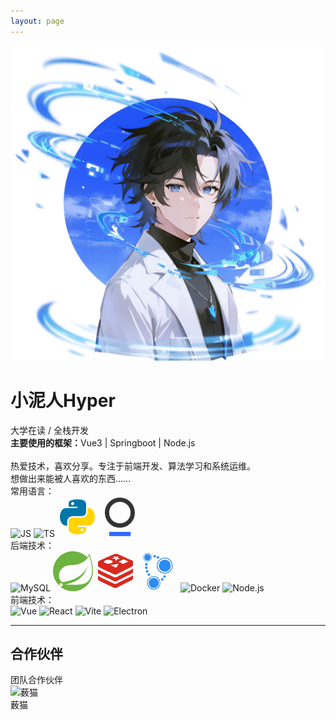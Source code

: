 ```yaml
---
layout: page
---
```


<div class="custom-profile-card">
  <div class="profile-avatar">
    <img src="./public/logo-preview.png" alt="小泥人Hyper" />
  </div>
  <div class="profile-info">
    <h1 class="profile-name">小泥人Hyper</h1>
    <div class="profile-title">大学在读 / 全栈开发</div>
    <div class="profile-desc">
      <b>主要使用的框架：</b>Vue3 | Springboot | Node.js<br><br>
      热爱技术，喜欢分享。专注于前端开发、算法学习和系统运维。<br>
      想做出来能被人喜欢的东西……<br>
    </div>
  </div>
</div>

<div class="profile-skills-list">
  <div class="profile-skill-row">
    <div class="profile-skill-title">常用语言：</div>
    <div class="profile-skill-icons">
      <img src="https://cdn.jsdelivr.net/gh/devicons/devicon/icons/javascript/javascript-original.svg" alt="JS" class="skill-icon" />
      <img src="https://cdn.jsdelivr.net/gh/devicons/devicon/icons/typescript/typescript-original.svg" alt="TS" class="skill-icon" />
      <svg t="1752306963288" class="skill-icon" viewBox="0 0 1024 1024" version="1.1" xmlns="http://www.w3.org/2000/svg" p-id="2371" width="64" height="64"><path d="M366.635375 495.627875c8.93024999-1.488375 17.8605-2.480625 26.79075-2.48062499h-7.44187499 241.61287499c10.418625 0 20.341125-1.488375 30.26362501-3.969 44.65124999-12.403125 77.3955-52.093125 77.3955-101.20950002V185.053625c0-57.5505-49.116375-101.2095-107.65912501-110.63587501-37.209375-5.9535-91.287-8.93024999-128.00025-8.93024999-36.71325001 0-71.938125 3.472875-103.194 8.93024999C305.115875 90.29374999 288.74374999 123.534125 288.74374999 185.053625v66.48075h223.25625001V288.74374999H216.3095C133.456625 288.74374999 65.983625 387.96874999 65.4875 510.0155v1.9845c0 22.325625 1.9845 43.659 6.449625 63.504C90.29374999 667.78325001 147.84424999 735.25625001 216.3095 735.25625001h35.224875v-106.66687501c0-62.51174999 46.63574999-120.558375 115.101-132.9615z m23.814-283.7835c-22.325625 0-40.68225001-18.356625-40.18612499-40.68225 0-22.325625 17.8605-40.68225001 40.18612499-40.68225s40.68225001 18.356625 40.68225 40.68225c-0.496125 22.82175001-18.356625 40.68225001-40.68225 40.68225z" fill="#0075AA" p-id="2372"></path><path d="M949.086125 434.108375C927.75275001 349.271 872.682875 288.74374999 807.6905 288.74374999h-35.224875v94.75987501c0 78.883875-51.597 135.93825001-115.101 145.86075-6.449625 0.99224999-12.89925001 1.488375-19.34887499 1.48837501H396.402875c-10.418625 0-20.341125 1.488375-30.26362499 3.969-44.65124999 11.907-77.3955 48.62025001-77.3955 96.74437499V834.48125001c0 57.5505 58.046625 91.783125 115.10099998 108.15524999 67.969125 19.845 142.387875 23.317875 224.24850002 0 54.077625-15.379875 107.163-46.63574999 107.16299998-108.15525001v-61.5195h-223.25624999V735.25625001h295.6905c58.54275001 0 109.643625-49.6125 134.449875-122.04675001 10.418625-30.263625 16.372125-64.49625001 16.372125-101.2095 0-27.286875-3.472875-53.5815-9.426375-77.891625z m-316.52775 372.58987501c22.325625 0 40.186125 18.356625 40.186125 40.68224999 0 22.325625-18.356625 40.68225001-40.186125 40.68225001-22.325625 0-40.68225001-18.356625-40.68225-40.68225001 0.496125-22.325625 18.356625-40.68225001 40.68225-40.68225001z" fill="#FFD400" p-id="2373"></path></svg>
      <svg t="1752308397428" class="skill-icon" viewBox="0 0 1024 1024" version="1.1" xmlns="http://www.w3.org/2000/svg" p-id="4005" width="64" height="64"><path d="M237.714286 896h548.571428v109.714286h-548.571428z" fill="#306AF9" p-id="4006"></path><path d="M512 18.285714C298.057143 18.285714 128 188.342857 128 402.285714S298.057143 786.285714 512 786.285714s384-170.057143 384-384S725.942857 18.285714 512 18.285714z m0 658.285715c-153.6 0-274.285714-120.685714-274.285714-274.285715S358.4 128 512 128s274.285714 120.685714 274.285714 274.285714S665.6 676.571429 512 676.571429z" fill="#333333" p-id="4007"></path></svg>
    </div>
  </div>
  <div class="profile-skill-row">
    <div class="profile-skill-title">后端技术：</div>
    <div class="profile-skill-icons">
      <img src="https://cdn.jsdelivr.net/gh/devicons/devicon/icons/mysql/mysql-original.svg" alt="MySQL" class="skill-icon" />
      <svg t="1752307171483" class="skill-icon" viewBox="0 0 1026 1024" version="1.1" xmlns="http://www.w3.org/2000/svg" p-id="4952" width="64" height="64"><path d="M933.489243 59.921751a446.365727 446.365727 0 0 1-54.84645 95.981288A511.126728 511.126728 0 1 0 164.584198 886.837465l18.98531 16.875831A510.599359 510.599359 0 0 0 1022.087356 549.320847c14.766352-128.678211-24.259007-293.217562-88.598113-489.399096zM238.415958 891.056423a43.455265 43.455265 0 1 1-6.328437-61.174887 44.40453 44.40453 0 0 1 6.328437 61.174887z m691.909067-152.937217C804.811033 905.822775 534.797738 848.866846 362.875211 857.304761c0 0-30.587444 2.109479-61.174887 6.328437 0 0 11.602134-5.273697 26.368486-10.547394 121.295035-42.189577 178.250964-50.627493 252.082724-88.598113C718.322399 693.820149 856.493265 538.773453 883.91649 378.453059c-52.736972 153.991957-213.057365 286.889125-358.611407 340.680837-100.200246 36.91588-280.560689 72.777021-280.560688 72.777021l-7.383176-4.218958c-122.349774-60.120148-126.568732-325.914484 97.036027-411.348378 98.090767-37.97062 190.907837-16.875831 297.43652-42.189578 112.857119-26.368486 243.644809-110.74764 296.38178-221.49528 59.065408 178.250964 130.78769 454.592695 2.109479 625.460483z" fill="#6DB33F" p-id="4953"></path></svg>
      <svg t="1752307414061" class="skill-icon" viewBox="0 0 1024 1024" version="1.1" xmlns="http://www.w3.org/2000/svg" p-id="6103" width="64" height="64"><path d="M959.744 602.16l0.256 0.064v101.952c0 10.24-10.752 21.44-35.072 35.84-22.976 13.696-91.968 47.616-163.328 82.624l-35.712 17.536c-65.088 32-126.016 62.208-149.184 76.032-52.8 31.36-82.048 31.104-123.712 8.32-41.6-22.72-305.28-144.256-352.704-170.176-23.744-12.992-36.224-23.936-36.224-34.24v-103.424c0.384 10.368 12.48 21.248 36.224 34.24C147.776 676.8 411.328 798.4 452.992 821.12c41.664 22.784 70.912 23.04 123.712-8.32 52.672-31.36 300.416-147.712 348.224-176.128 23.232-13.824 34.56-24.768 34.88-34.56l-0.064 0.064z m0-168.576h0.192v101.952c0 10.24-10.752 21.44-35.072 35.968-47.808 28.416-295.552 144.768-348.224 176.128-52.8 31.36-82.048 31.04-123.712 8.32-41.6-22.72-305.28-144.32-352.704-170.24C76.48 572.8 64 561.92 64 551.536v-103.424c0.384 10.24 12.48 21.248 36.224 34.176 47.488 25.92 311.04 147.52 352.704 170.24 41.664 22.72 70.912 23.04 123.712-8.32 52.672-31.36 300.416-147.712 348.224-176.192 23.168-13.824 34.56-24.704 34.88-34.432zM462.656 81.84c55.36-22.72 74.56-23.488 121.664-3.776 47.168 19.776 293.376 131.648 339.968 151.104 24 10.048 35.84 19.2 35.456 29.632H960v101.952c0 10.176-10.816 21.44-35.072 35.904C877.056 425.072 629.376 541.44 576.64 572.8c-52.736 31.36-81.984 31.104-123.648 8.32-41.664-22.656-305.28-144.32-352.768-170.24C76.544 397.936 64 387.056 64 376.688V273.28c-0.32-10.304 11.072-19.968 34.368-30.464 46.656-20.8 308.8-138.24 364.288-160.896v-0.064z m129.792 238.4l-207.552 36.352 144.832 68.608 62.72-104.96z m128.704-113.6l-135.936 61.44 122.688 55.36 13.376-5.952 122.752-55.424-122.88-55.424z m-392.32 13.44c-61.248 0-110.912 22.016-110.912 49.152 0 27.072 49.664 49.088 110.976 49.088s110.912-21.952 110.912-49.088-49.6-49.088-110.912-49.088l-0.064-0.064z m134.656-101.888l20.096 42.304-66.88 27.52 89.6 9.216 28.032 53.248 17.408-47.744 77.632-9.216-60.16-25.728 16-43.712-59.136 22.08-62.592-27.968z" fill="#D82A1F" p-id="6104"></path></svg>
      <svg t="1752307490940" class="skill-icon" viewBox="0 0 1024 1024" version="1.1" xmlns="http://www.w3.org/2000/svg" p-id="8789" width="64" height="64"><path d="M510.048 123.66a33.2 33.2 0 1 1-32.92 33.2 33.056 33.056 0 0 1 32.92-33.2z m-84.28-29.2a33.2 33.2 0 1 1-32.924 33.2 33.06 33.06 0 0 1 32.924-33.208z m252.844 520.432a33.2 33.2 0 1 1-32.92 33.2 33.06 33.06 0 0 1 32.92-33.208z m-57.944 71.692a33.2 33.2 0 1 1-32.92 33.2 33.06 33.06 0 0 1 32.92-33.208z m-342.4-119.488a33.2 33.2 0 1 1-32.924 33.2 33.056 33.056 0 0 1 32.932-33.208zM233.5 482.12a33.2 33.2 0 1 1-32.924 33.2 33.056 33.056 0 0 1 32.924-33.2zM212.428 389.2a33.2 33.2 0 1 1-32.924 33.2 33.056 33.056 0 0 1 32.924-33.2z m-2.632-87.64a33.2 33.2 0 1 1-32.92 33.2 33.056 33.056 0 0 1 32.92-33.2zM684.024 572a204 204 0 1 1 204-204 204.22 204.22 0 0 1-204 204z m0-387.032A183.012 183.012 0 1 0 867.056 368a183.236 183.236 0 0 0-183.036-183.024zM686 216A154 154 0 1 1 532 370 154 154 0 0 1 686 216zM244 268a112 112 0 1 1 112-112 112.12 112.12 0 0 1-112 112z m0-212.488A100.476 100.476 0 1 0 344.5 156 100.6 100.6 0 0 0 244 55.516z m1.052 16.984a84.564 84.564 0 1 1-84.552 84.568 84.564 84.564 0 0 1 84.564-84.564zM402.02 980A170 170 0 1 1 572 810a170.184 170.184 0 0 1-169.98 170z m0-322.528a152.512 152.512 0 1 0 152.524 152.528 152.696 152.696 0 0 0-152.544-152.52z m1.672 25.896a128.312 128.312 0 1 1-128.312 128.312 128.312 128.312 0 0 1 128.308-128.304z" fill="#2D8CF0" p-id="8790"></path></svg>
      <img src="https://cdn.jsdelivr.net/gh/devicons/devicon/icons/docker/docker-original.svg" alt="Docker" class="skill-icon" />
      <img src="https://cdn.jsdelivr.net/gh/devicons/devicon/icons/nodejs/nodejs-original.svg" alt="Node.js" class="skill-icon" />
    </div>
  </div>
  <div class="profile-skill-row">
    <div class="profile-skill-title">前端技术：</div>
    <div class="profile-skill-icons">
      <img src="https://cdn.jsdelivr.net/gh/devicons/devicon/icons/vuejs/vuejs-original.svg" alt="Vue" class="skill-icon" />
      <img src="https://cdn.jsdelivr.net/gh/devicons/devicon/icons/react/react-original.svg" alt="React" class="skill-icon" />
      <img src="https://cdn.jsdelivr.net/gh/devicons/devicon/icons/vite/vite-original.svg" alt="Vite" class="skill-icon" />
      <img src="https://cdn.jsdelivr.net/gh/devicons/devicon/icons/electron/electron-original.svg" alt="Electron" class="skill-icon" />
    </div>
  </div>
</div>

<hr class="section-divider">

<div class="partner-section">
  <h2 class="partner-title">合作伙伴</h2>
  <div class="partner-subtitle">团队合作伙伴</div>
  <div class="partner-list">
    <div class="partner-card">
      <img class="partner-avatar" src="https://yhyper.dpdns.org/photostore/2025/07/b_1752359156c97a415f20822c6e8bb72a.jpg" alt="薮猫">
      <div class="partner-name">薮猫</div>
      <div class="partner-links">
        <!-- <a href="https://github.com/" target="_blank"><img src="https://yhyper.dpdns.org/photostore/2025/07/github-fill.png" alt="GitHub" /></a> -->
        <!-- <a href="https://twitter.com/" target="_blank"><img src="https://cdn.jsdelivr.net/gh/devicons/devicon/icons/twitter/twitter-original.svg" alt="Twitter" /></a> -->
      </div>
    </div>
  </div>
</div>

<!-- 你可以在下方继续添加更多自定义内容和图标 -->